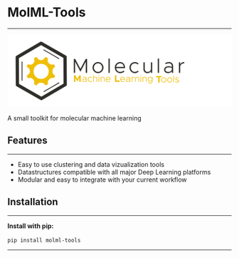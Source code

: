 # MolML-Tools
***

![MolDox logo](img/logo.png?raw=true "Title")


A small toolkit for molecular machine learning

## Features
***

- Easy to use clustering and data vizualization tools
- Datastructures compatible with all major Deep Learning platforms
- Modular and easy to integrate with your current workflow

## Installation
***
**Install with pip:**

```pip install molml-tools```

***